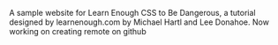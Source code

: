 A sample website for Learn Enough CSS to Be Dangerous, a tutorial designed by
learnenough.com by Michael Hartl and Lee Donahoe. Now working on creating remote on github
 
